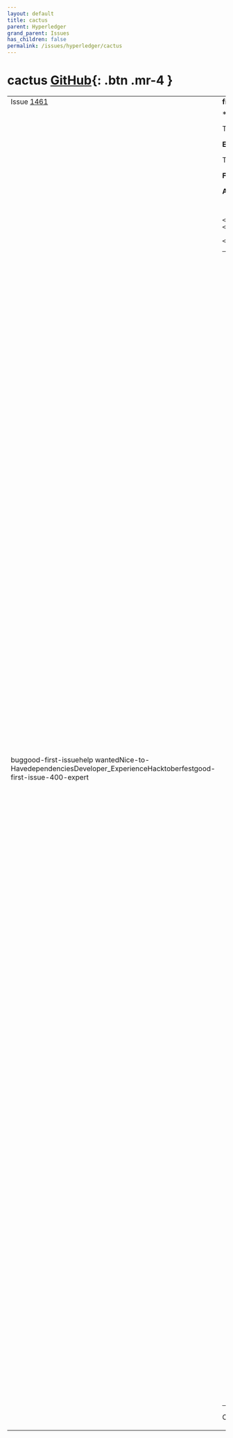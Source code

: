 ```yaml
---
layout: default
title: cactus
parent: Hyperledger
grand_parent: Issues
has_children: false
permalink: /issues/hyperledger/cactus
---
```


# cactus <span class="fs-3 right-align">[GitHub](https://github.com/hyperledger/cactus){: .btn .mr-4 }</span>


<div>
    <table>
        <tr>
            <td>
                Issue <a href="https://github.com/hyperledger/cactus/issues/1461" class=".btn">1461</a>
            </td>
            <td>
                <b>
                    fix(key-converter): Files needs to migrated from Tape to Jest
                </b>
            </td>
        </tr>
        <tr>
            <td>
                <span class="chip">bug</span><span class="chip">good-first-issue</span><span class="chip">help wanted</span><span class="chip">Nice-to-Have</span><span class="chip">dependencies</span><span class="chip">Developer_Experience</span><span class="chip">Hacktoberfest</span><span class="chip">good-first-issue-400-expert</span>
            </td>
            <td>
                **Describe the bug**

Test file, key-converter, has multiple methods that are being skipped. 

**Expected behavior**

The test file should be able to run without it's methods having to be skipped.

**File Path:** packages/cactus-common/src/test/typescript/unit/key-converter.test.ts

**After Correction**
Migrate file from Tape to Jest.

            </td>
        </tr>
    </table>
    <div class="right-align">
        Created At 2021-10-18 15:33:29 +0000 UTC
    </div>
</div>

<div>
    <table>
        <tr>
            <td>
                Issue <a href="https://github.com/hyperledger/cactus/issues/1386" class=".btn">1386</a>
            </td>
            <td>
                <b>
                    test(connector-besu): fix missing multi-party all-in-one ledger image caching
                </b>
            </td>
        </tr>
        <tr>
            <td>
                <span class="chip">bug</span><span class="chip">good-first-issue</span><span class="chip">help wanted</span><span class="chip">Nice-to-Have</span><span class="chip">dependencies</span><span class="chip">Developer_Experience</span><span class="chip">Performance</span><span class="chip">Hacktoberfest</span><span class="chip">good-first-issue-400-expert</span>
            </td>
            <td>
                > This is marked as a good first issue because mostly you just need to be experienced in containerization, not necessarily the core of the Cactus code nor distributed ledgers. Do bear in mind that it is level 400 though so it's not exactly easy unless you have significant experience with containers.

**Describe the bug**

The  multi-party all-in-one ledger image for Besu tests does not cache the images it downloads from DockerHub, meaning that every time the tests run it pulls all the images again and this has been leading to rate limiting errors that make the CI flaky (once again)

**To Reproduce**

Run a lot of tests for a lot of PRs all at once and in a few hours you will have exhausted the DockerHub rate limit and all the tests will start failing for the next 6-12 hours until the rate limit cools off.

**Expected behavior**

Tests are stable, DockerHub rate limits are not at risk of being hit at any time regardless of how many tests we run in parallel. 

Either the AIO besu multi-party image caches a set of pinned versions of all the images it uses (e.g. fetches from dockerhub) at image **build** time so that by the time the CI pulls up the container for the tests, it only needs to download the one big image from ghcr.io instead of dockerhub (the former does not have rate limits - yet)

Relevant Dockerfile:
`tools/docker/besu-multi-party-all-in-one/Dockerfile`

**Logs/Stack traces**

N/A

**Screenshots**

N/A

**Cloud provider or hardware configuration:**

GH managed action runners

**Operating system name, version, build:**

Ubuntu 20.04

**Hyperledger Cactus release version or commit (git rev-parse --short HEAD):**

0.9.0 / 0.10.0

**Hyperledger Cactus Plugins/Connectors Used**

Besu

**Additional context**

The AIO besu multi-party image caches a set of pinned versions of all the images it uses

Relevant Dockerfile:
`tools/docker/besu-multi-party-all-in-one/Dockerfile`
            </td>
        </tr>
    </table>
    <div class="right-align">
        Created At 2021-09-28 00:52:43 +0000 UTC
    </div>
</div>

